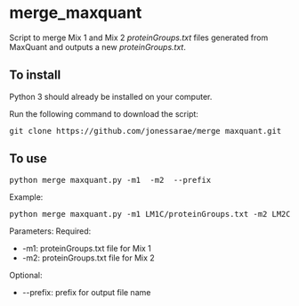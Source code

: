# merge_maxquant

Script to merge Mix 1 and Mix 2 *proteinGroups.txt* files generated from MaxQuant and outputs a new *proteinGroups.txt*.

## To install

Python 3 should already be installed on your computer.

Run the following command to download the script:

<pre>
git clone https://github.com/jonessarae/merge_maxquant.git
</pre>

## To use

<pre>
python merge_maxquant.py -m1 <path/to/file> -m2 <path/to/file> --prefix <string>
</pre>

Example:
<pre>
python merge_maxquant.py -m1 LM1C/proteinGroups.txt -m2 LM2C/proteinGroups.txt --prefix Mix12_Con
</pre>

Parameters:
Required:
* -m1: proteinGroups.txt file for Mix 1
* -m2: proteinGroups.txt file for Mix 2

Optional:
* --prefix: prefix for output file name


